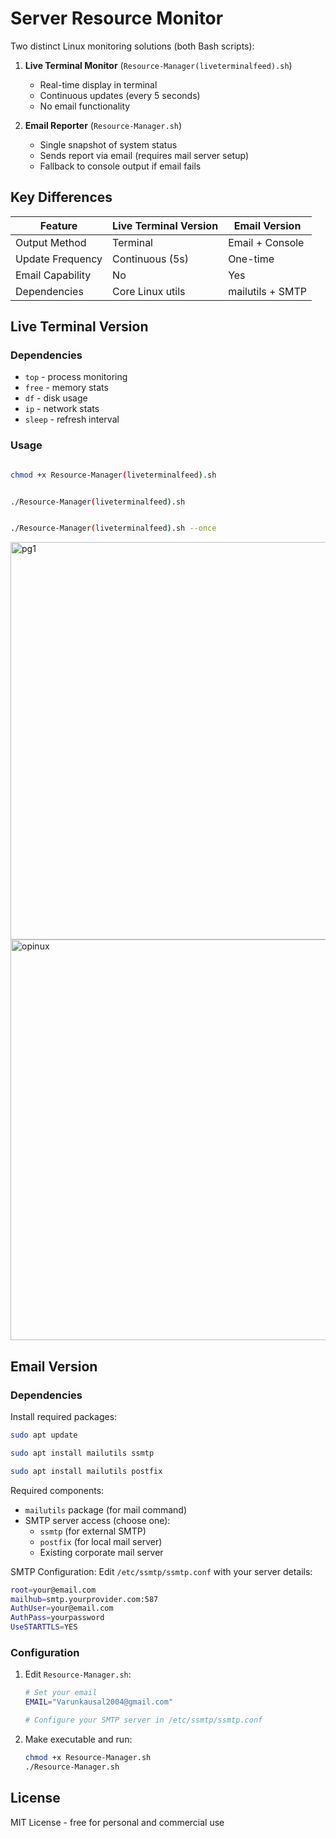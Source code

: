 # Server Resource Monitor

Two distinct Linux monitoring solutions (both Bash scripts):

1. **Live Terminal Monitor** (`Resource-Manager(liveterminalfeed).sh`)
   - Real-time display in terminal
   - Continuous updates (every 5 seconds)
   - No email functionality

2. **Email Reporter** (`Resource-Manager.sh`) 
   - Single snapshot of system status
   - Sends report via email (requires mail server setup)
   - Fallback to console output if email fails

## Key Differences

| Feature                | Live Terminal Version | Email Version |
|------------------------|----------------------|--------------|
| Output Method          | Terminal             | Email + Console |
| Update Frequency       | Continuous (5s)      | One-time      |
| Email Capability       | No                   | Yes          |
| Dependencies           | Core Linux utils     | mailutils + SMTP |

## Live Terminal Version

### Dependencies
- `top` - process monitoring
- `free` - memory stats
- `df` - disk usage
- `ip` - network stats
- `sleep` - refresh interval

### Usage
```bash

chmod +x Resource-Manager(liveterminalfeed).sh


./Resource-Manager(liveterminalfeed).sh


./Resource-Manager(liveterminalfeed).sh --once
```
<img width="636" alt="pg1" src="https://github.com/user-attachments/assets/48b02098-ada8-4ec7-9de7-568f8ec4dfdd" />

<img width="641" alt="opinux" src="https://github.com/user-attachments/assets/690a0e72-1796-4ade-8f76-9464307a354d" />


## Email Version 

### Dependencies
Install required packages:
```bash
sudo apt update

sudo apt install mailutils ssmtp

sudo apt install mailutils postfix
```

Required components:
- `mailutils` package (for mail command)
- SMTP server access (choose one):
  - `ssmtp` (for external SMTP)
  - `postfix` (for local mail server)
  - Existing corporate mail server

SMTP Configuration:
Edit `/etc/ssmtp/ssmtp.conf` with your server details:
```bash
root=your@email.com
mailhub=smtp.yourprovider.com:587
AuthUser=your@email.com
AuthPass=yourpassword
UseSTARTTLS=YES
```

### Configuration
1. Edit `Resource-Manager.sh`:
   ```bash
   # Set your email
   EMAIL="Varunkausal2004@gmail.com"
   
   # Configure your SMTP server in /etc/ssmtp/ssmtp.conf
   ```

2. Make executable and run:
   ```bash
   chmod +x Resource-Manager.sh
   ./Resource-Manager.sh
   ```

## License
MIT License - free for personal and commercial use
